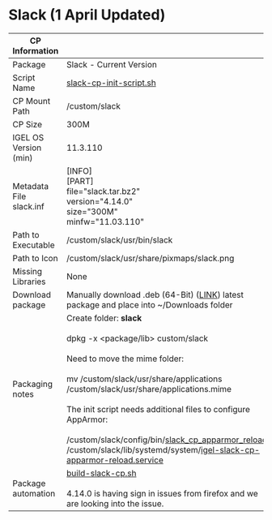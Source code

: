# Slack (1 April Updated)

|  CP Information |            |
|-----------------|------------|
| Package | Slack - Current Version |
| Script Name | [slack-cp-init-script.sh](slack-cp-init-script.sh) |
| CP Mount Path | /custom/slack |
| CP Size | 300M |
| IGEL OS Version (min) | 11.3.110 |
| Metadata File <br /> slack.inf | [INFO] <br /> [PART] <br /> file="slack.tar.bz2" <br /> version="4.14.0" <br /> size="300M" <br /> minfw="11.03.110" |
| Path to Executable | /custom/slack/usr/bin/slack |
| Path to Icon | /custom/slack/usr/share/pixmaps/slack.png |
| Missing Libraries | None |
| Download package | Manually download .deb (64-Bit) ([LINK](https://slack.com/downloads/linux)) latest package and place into ~/Downloads folder |
| Packaging notes | Create folder: **slack** <br /><br /> dpkg -x <package/lib> custom/slack <br /><br /> Need to move the mime folder: <br /><br />mv /custom/slack/usr/share/applications /custom/slack/usr/share/applications.mime <br /><br />The init script needs additional files to configure AppArmor: <br /><br /> /custom/slack/config/bin/[slack_cp_apparmor_reload](slack_cp_apparmor_reload) <br /> /custom/slack/lib/systemd/system/[igel-slack-cp-apparmor-reload.service](igel-slack-cp-apparmor-reload.service) |
| Package automation | [build-slack-cp.sh](build-slack-cp.sh) <br /><br /> 4.14.0 is having sign in issues from firefox and we are looking into the issue.  |
